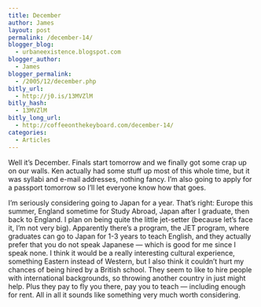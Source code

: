 ```yaml
---
title: December
author: James
layout: post
permalink: /december-14/
blogger_blog:
  - urbaneexistence.blogspot.com
blogger_author:
  - James
blogger_permalink:
  - /2005/12/december.php
bitly_url:
  - http://j0.is/13MVZlM
bitly_hash:
  - 13MVZlM
bitly_long_url:
  - http://coffeeonthekeyboard.com/december-14/
categories:
  - Articles
---
```

Well it&#8217;s December. Finals start tomorrow and we finally got some crap up on our walls. Ken actually had some stuff up most of this whole time, but it was syllabi and e-mail addresses, nothing fancy. I&#8217;m also going to apply for a passport tomorrow so I&#8217;ll let everyone know how that goes.

I&#8217;m seriously considering going to Japan for a year. That&#8217;s right: Europe this summer, England sometime for Study Abroad, Japan after I graduate, then back to England. I plan on being quite the little jet-setter (because let&#8217;s face it, I&#8217;m not very big). Apparently there&#8217;s a program, the JET program, where graduates can go to Japan for 1-3 years to teach English, and they actually prefer that you do not speak Japanese &#8212; which is good for me since I speak none. I think it would be a really interesting cultural experience, something Eastern instead of Western, but I also think it couldn&#8217;t hurt my chances of being hired by a British school. They seem to like to hire people with international backgrounds, so throwing another country in just might help. Plus they pay to fly you there, pay you to teach &#8212; including enough for rent. All in all it sounds like something very much worth considering.